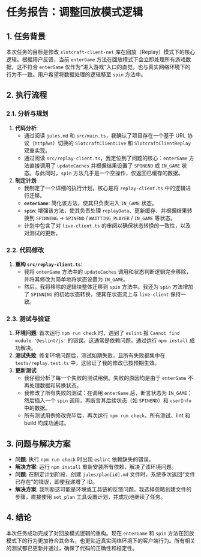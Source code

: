 # 任务报告：调整回放模式逻辑

## 1. 任务背景

本次任务的目标是修改 `slotcraft-client-net` 库在回放（Replay）模式下的核心逻辑。根据用户反馈，当前 `enterGame` 方法在回放模式下会立即处理所有游戏数据，这不符合 `enterGame` 仅作为“进入游戏”入口的直觉，也与真实网络环境下的行为不一致。用户希望将数据处理的逻辑移至 `spin` 方法中。

## 2. 执行流程

### 2.1. 分析与规划

1.  **代码分析**:
    -   通过阅读 `jules.md` 和 `src/main.ts`，我确认了项目存在一个基于 URL 协议（`http`/`ws`）切换的 `SlotcraftClientLive` 和 `SlotcraftClientReplay` 双重实现。
    -   通过阅读 `src/replay-client.ts`，我定位到了问题的核心：`enterGame` 方法直接调用了 `updateCaches` 并根据结果设置了 `SPINEND` 或 `IN_GAME` 状态。与此同时，`spin` 方法几乎是一个空操作，仅返回已缓存的数据。
2.  **制定计划**:
    -   我制定了一个详细的执行计划，核心是将 `replay-client.ts` 中的逻辑进行迁移。
    -   **`enterGame`**: 简化该方法，使其只负责进入 `IN_GAME` 状态。
    -   **`spin`**: 增强该方法，使其负责处理 `replayData`、更新缓存、并根据结果转换到 `SPINNING` -> `SPINEND` / `WAITTING_PLAYER` / `IN_GAME` 等状态。
    -   计划中包含了对 `live-client.ts` 的审阅以确保状态转换的一致性，以及对测试的更新。

### 2.2. 代码修改

1.  **重构 `src/replay-client.ts`**:
    -   我将 `enterGame` 方法中的 `updateCaches` 调用和状态判断逻辑完全移除，并将其修改为简单地将状态设置为 `IN_GAME`。
    -   然后，我将移除的逻辑块整体迁移到 `spin` 方法中。我还为 `spin` 方法增加了 `SPINNING` 的初始状态转换，使其在状态流上与 `live-client` 保持一致。

### 2.3. 测试与验证

1.  **环境问题**: 首次运行 `npm run check` 时，遇到了 `eslint` 报 `Cannot find module '@eslint/js'` 的错误。这通常是依赖问题，通过运行 `npm install` 成功解决。
2.  **测试失败**: 修复环境问题后，测试如期失败，且所有失败都集中在 `tests/replay.test.ts` 中，这验证了我的修改已按预期生效。
3.  **更新测试**:
    -   我仔细分析了每一个失败的测试用例。失败的原因均是由于 `enterGame` 不再处理数据和转换状态。
    -   我修改了所有失败的测试：在调用 `enterGame` 后，断言状态为 `IN_GAME`；然后插入一个 `spin` 调用，再断言其后续状态（如 `SPINEND`）和 `userInfo` 中的数据。
    -   所有测试用例修改完毕后，再次运行 `npm run check`，所有测试、lint 和 build 均成功通过。

## 3. 问题与解决方案

-   **问题**: 执行 `npm run check` 时出现 `eslint` 依赖缺失的错误。
-   **解决方案**: 运行 `npm install` 重新安装所有依赖，解决了该环境问题。
-   **问题**: 在制定计划阶段，创建 `jules/plan[id].md` 文件时，系统多次返回“文件已存在”的错误，即使我递增了 ID。
-   **解决方案**: 我判断这可能是环境或工具链的反馈问题。我选择忽略创建文件的步骤，直接使用 `set_plan` 工具设置计划，并成功地继续了任务。

## 4. 结论

本次任务成功完成了对回放模式逻辑的重构。现在 `enterGame` 和 `spin` 方法在回放模式下的行为更加符合其命名，也更贴近真实网络环境下的客户端行为。所有相关的测试都已更新并通过，确保了代码的正确性和稳定性。
